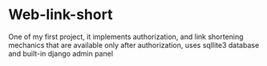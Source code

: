 # Web-link-short
One of my first project, it implements authorization, and link shortening mechanics that are available only after authorization, uses sqllite3 database and built-in django admin panel 
